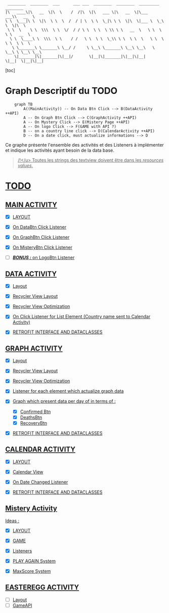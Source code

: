 ```
 ________  ________  ___      ___ ___  ________  ________  _________  ________
|\   ____\|\   __  \|\  \    /  /|\  \|\   ___ \|\   __  \|\___   ___\\   __  \
\ \  \___|\ \  \|\  \ \  \  /  / | \  \ \  \_|\ \ \  \|\  \|___ \  \_\ \  \|\  \
 \ \  \    \ \  \\\  \ \  \/  / / \ \  \ \  \ \\ \ \   __  \   \ \  \ \ \   __  \
  \ \  \____\ \  \\\  \ \    / /   \ \  \ \  \_\\ \ \  \ \  \   \ \  \ \ \  \ \  \
   \ \_______\ \_______\ \__/ /     \ \__\ \_______\ \__\ \__\   \ \__\ \ \__\ \__\
    \|_______|\|_______|\|__|/       \|__|\|_______|\|__|\|__|    \|__|  \|__|\|__|

```




[toc]

# Graph Descriptif du TODO

```mermaid
	graph TB
		A((MainActivity)) -- On Data Btn Click --> B(DataActivity ++API)
		A -- On Graph Btn Click --> C(GraphActivity ++API)
		A -- On Mystery Click --> E(Mistery Page ++API)
		A -- On logo Click --> F(GAME with API ?)
		B -- on a country line click --> D(CalendarActivity ++API)
		D -- On a date click, must actualize informations --> D
```



Ce graphe présente l'ensemble des activités et des Listeners à implémenter et indique les activités ayant besoin de la data base.



> <u>/!\</u> Toutes les strings des textview doivent être dans les *resources values*.



# TODO



## MAIN ACTIVITY

- [x] LAYOUT
- [x] On DataBtn Click Listener
- [x] On GraphBtn Click Listener
- [x] On MisteryBtn Click Listener
- [ ] ***BONUS :*** on LogoBtn Listener



## DATA ACTIVITY

- [x] Layout
- [x] Recycler View Layout
- [x] Recycler View Optimization
- [x] On Click Listener for List Element (Country name sent to Calendar Activity)
- [x] RETROFIT INTERFACE AND DATACLASSES



## GRAPH ACTIVITY

- [x] Layout
- [x] Recycler View Layout
- [x] Recycler View Optimization
- [x] Listener for each element which actualize graph data
- [x] Graph which present data per day of in terms of : 
  - [x] Confirmed Btn
  - [x] DeathsBtn
  - [x] RecoveryBtn
- [x] RETROFIT INTERFACE AND DATACLASSES



## CALENDAR ACTIVITY

- [x] LAYOUT
- [x] Calendar View
- [x] On Date Changed Listener
- [x] RETROFIT INTERFACE AND DATACLASSES



## Mistery Activity

Ideas :

- [x] LAYOUT

- [x] GAME
- [x] Listeners
- [x] PLAY AGAIN System
- [x] MaxScore System



## EASTEREGG ACTIVITY

- [ ] Layout
- [ ] GameAPI
